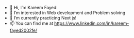 - 👋 Hi, I’m Kareem Fayed
- 👀 I’m interested in Web development and Problem solving
- 🌱 I’m currently practicing Next js!
- 📫 You can find me at https://www.linkedin.com/in/kareem-fayed2002fe/
